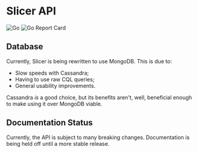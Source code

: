 # Slicer API

![Go](https://github.com/SlicerChat/API/workflows/Go/badge.svg) ![Go Report Card](https://goreportcard.com/badge/github.com/SlicerChat/API)

## Database

Currently, Slicer is being rewritten to use MongoDB.
This is due to:

- Slow speeds with Cassandra;
- Having to use raw CQL queries;
- General usability improvements.

Cassandra *is* a good choice, but its benefits aren't,
well, beneficial enough to make using it over MongoDB
viable.

## Documentation Status

Currently, the API is subject to many breaking changes.
Documentation is being held off until a more stable
release.

